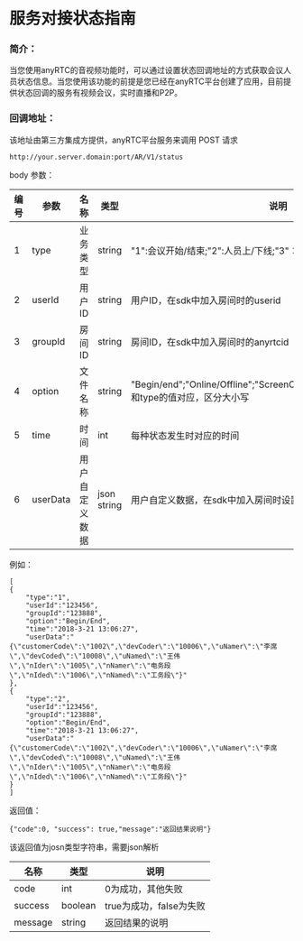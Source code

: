 # 服务对接状态指南


### 简介：

当您使用anyRTC的音视频功能时，可以通过设置状态回调地址的方式获取会议人员状态信息。当您使用该功能的前提是您已经在anyRTC平台创建了应用，目前提供状态回调的服务有视频会议，实时直播和P2P。

### 回调地址：
该地址由第三方集成方提供，anyRTC平台服务来调用
POST 请求
```
http://your.server.domain:port/AR/V1/status
```

body 参数：

| 编号 | 参数 | 名称 | 类型 | 说明 |
| --- | --- | --- | --- | --- |
| 1 | type | 业务类型 | string | "1":会议开始/结束;"2":人员上/下线;"3"：屏幕共享开关;"4":文档共享开关 |
| 2 | userId | 用户ID | string | 用户ID，在sdk中加入房间时的userid |
| 3 | groupId | 房间ID | string | 房间ID，在sdk中加入房间时的anyrtcid |
| 4 | option | 文件名称 | string | "Begin/end";"Online/Offline";"ScreenOn/ScreenOff";"DocOn/DocOff" 和type的值对应，区分大小写 |
| 5 | time | 时间 | int | 每种状态发生时对应的时间 |
| 6 | userData | 用户自定义数据 | json string | 用户自定义数据，在sdk中加入房间时设置的参数，json格式的字符串 |

例如：
```
[
{
    "type":"1",
    "userId":"123456",
    "groupId":"123888",
    "option":"Begin/End",
    "time":"2018-3-21 13:06:27",
    "userData":"{\"customerCode\":\"1002\",\"devCoder\":\"10006\",\"uNamer\":\"李席\",\"devCoded\":\"10008\",\"uNamed\":\"王伟\",\"nIder\":\"1005\",\"nNamer\":\"电务段\",\"nIded\":\"1006\",\"nNamed\":\"工务段\"}"
},
{
    "type":"2",
    "userId":"123456",
    "groupId":"123888",
    "option":"Begin/End",
    "time":"2018-3-21 13:06:27",
    "userData":"{\"customerCode\":\"1002\",\"devCoder\":\"10006\",\"uNamer\":\"李席\",\"devCoded\":\"10008\",\"uNamed\":\"王伟\",\"nIder\":\"1005\",\"nNamer\":\"电务段\",\"nIded\":\"1006\",\"nNamed\":\"工务段\"}"
}
]
```

返回值：
```
{"code":0, "success": true,"message":"返回结果说明"}
```
该返回值为josn类型字符串，需要json解析

| 名称 | 类型 | 说明 |
| --- | --- | --- |
| code | int | 0为成功，其他失败 |
| success | boolean | true为成功，false为失败 |
| message | string | 返回结果的说明 |